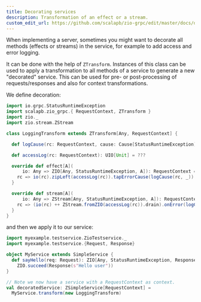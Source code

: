 ```yaml
---
title: Decorating services
description: Transformation of an effect or a stream.
custom_edit_url: https://github.com/scalapb/zio-grpc/edit/master/docs/decorating.md
---
```


When implementing a server, sometimes you might want to decorate all methods (effects or streams)
in the service, for example to add access and error logging.

It can be done with the help of `ZTransform`. Instances of this class can be used
to apply a transformation to all methods of a service to generate a new "decorated" service.
This can be used for pre- or post-processing of requests/responses and also for context transformations.

We define decoration:

```scala mdoc
import io.grpc.StatusRuntimeException
import scalapb.zio_grpc.{ RequestContext, ZTransform }
import zio._
import zio.stream.ZStream

class LoggingTransform extends ZTransform[Any, RequestContext] {

  def logCause(rc: RequestContext, cause: Cause[StatusRuntimeException]): UIO[Unit] = ???

  def accessLog(rc: RequestContext): UIO[Unit] = ???

  override def effect[A](
      io: Any => ZIO[Any, StatusRuntimeException, A]): RequestContext => ZIO[Any, StatusRuntimeException, A] = {
    rc => io(rc).zipLeft(accessLog(rc)).tapErrorCause(logCause(rc, _))
  }

  override def stream[A](
      io: Any => ZStream[Any, StatusRuntimeException, A]): RequestContext => ZStream[Any, StatusRuntimeException, A] = {
    rc => (io(rc) ++ ZStream.fromZIO(accessLog(rc)).drain).onError(logCause(rc, _))
  }
}
```

and then we apply it to our service:

```scala mdoc
import myexample.testservice.ZioTestservice._
import myexample.testservice.{Request, Response}

object MyService extends SimpleService {
  def sayHello(req: Request): ZIO[Any, StatusRuntimeException, Response] =
    ZIO.succeed(Response(s"Hello user"))
}

// Note we now have a service with a RequestContext as context.
val decoratedService: ZSimpleService[RequestContext] =
  MyService.transform(new LoggingTransform)
```
